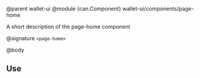 @parent wallet-ui
@module {can.Component} wallet-ui/components/page-home <page-home>

A short description of the page-home component

@signature `<page-home>`

@body

## Use

